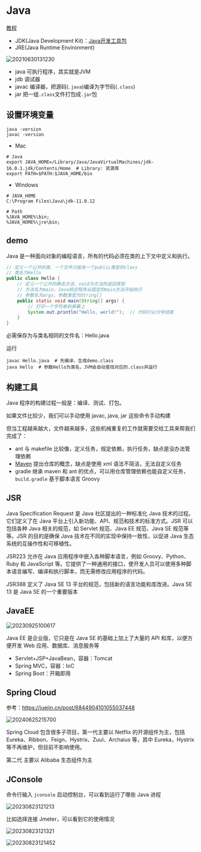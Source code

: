 # Java

[教程](https://www.liaoxuefeng.com/wiki/1252599548343744/1255883772263712)

- JDK(Java Development Kit)：[Java开发工具包](https://www.oracle.com/java/technologies/javase-downloads.html)
- JRE(Java Runtime Environment)

![20210630131230](http://image.zuoright.com/20210630131230.png)

- java 可执行程序，其实就是JVM
- jdb 调试器
- javac 编译器，把源码(`.java`)编译为字节码(`.class`)
- jar 把一组`.class`文件打包成`.jar`包

## 设置环境变量

```shell
java -version
javac -version
```

- Mac

```shell
# Java
export JAVA_HOME=/Library/Java/JavaVirtualMachines/jdk-16.0.1.jdk/Contents/Home  # Library: 资源库
export PATH=$PATH:$JAVA_HOME/bin
```

- Windows

```shell
# JAVA_HOME
C:\Program Files\Java\jdk-11.0.12

# Path
%JAVA_HOME%\bin;
%JAVA_HOME%\jre\bin;
```

## demo

Java 是一种面向对象的编程语言，所有的代码必须在类的上下文中定义和执行。

```java
// 定义一个公开的类，一个文件只能有一个public类型的class
// 类名为Hello
public class Hello {
    // 定义一个公开的静态方法，void为方法的返回类型
    // 方法名为main，Java规定程序从固定的main方法开始执行
    // 参数名为args，参数类型为String[]
    public static void main(String[] args) {
        // 打印一个字符串到屏幕上
        System.out.println("Hello, world!");  // 代码行以分号结尾
    }
}
```

必需保存为与类名相同的文件名：Hello.java

运行

```shell
javac Hello.java  # 先编译，生成demo.class
java Hello  # 参数Hello为类名，JVM会自动查找对应的.class并运行
```

## 构建工具

Java 程序的构建过程一般是：编译、测试、打包。

如果文件比较少，我们可以手动使用 javac, java, jar 这些命令手动构建

但当工程越来越大，文件越来越多，这些机械重复的工作就需要交给工具来帮我们完成了：

- ant 与 makefile 比较像，定义任务，规定依赖，执行任务，缺点是没办法管理依赖
- [Maven](https://www.liaoxuefeng.com/wiki/1252599548343744/1255945359327200) 提出仓库的概念，缺点是使用 xml 语法不简洁，无法自定义任务
- gradle 继承 maven 和 ant 的优点，可以用仓库管理依赖也能自定义任务，`build.gradle` 基于脚本语言 Groovy

## JSR

Java Specification Request 是 Java 社区提出的一种标准化 Java 技术的过程。它们定义了在 Java 平台上引入新功能、API、规范和技术的标准方式。JSR 可以包括各种 Java 相关的规范，如 Servlet 规范、Java EE 规范、Java SE 规范等等。JSR 的目的是确保 Java 技术在不同的实现中保持一致性，以促进 Java 生态系统的互操作性和可移植性。

JSR223 允许在 Java 应用程序中嵌入各种脚本语言，例如 Groovy、Python、Ruby 和 JavaScript 等。它提供了一种通用的接口，使开发人员可以使用多种脚本语言编写、编译和执行脚本，而无需修改应用程序的代码。

JSR388 定义了 Java SE 13 平台的规范，包括新的语言功能和库改进。Java SE 13 是 Java SE 的一个重要版本

## JavaEE

![20230925100617](https://image.zuoright.com/20230925100617.png)

Java EE 是企业版，它只是在 Java SE 的基础上加上了大量的 API 和库，以便方便开发 Web 应用、数据库、消息服务等

- Servlet+JSP+JavaBean，容器：Tomcat
- Spring MVC，容器：IoC
- Spring Boot：开箱即用

## Spring Cloud

参考：<https://juejin.cn/post/6844904101055037448>

![20240625215700](https://image.zuoright.com/20240625215700.png)

Spring Cloud 包含很多子项目，第一代主要以 Netflix 的开源组件为主，包括 Eureka、Ribbon、Feign、Hystrix、Zuul、Archaius 等，其中 Eureka，Hystrix 等不再维护，但目前不影响使用。

第二代 主要以 Alibaba 生态组件为主

## JConsole

命令行输入 `jconsole` 启动控制台，可以看到运行了哪些 Java 进程

![20230823121213](https://image.zuoright.com/20230823121213.png)

比如选择连接 Jmeter，可以看到它的使用情况

![20230823121321](https://image.zuoright.com/20230823121321.png)

![20230823121452](https://image.zuoright.com/20230823121452.png)

